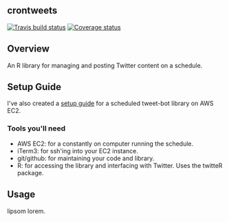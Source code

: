 ## crontweets
[![Travis build status](https://travis-ci.org/bestdan/crontweets.svg?branch=master)](https://travis-ci.org/bestdan/crontweets)
[![Coverage status](https://codecov.io/gh/bestdan/crontweets/branch/master/graph/badge.svg)](https://codecov.io/github/bestdan/crontweets?branch=master)

## Overview
An R library for managing and posting Twitter content on a schedule.  

## Setup Guide
I've also created a [setup guide](Setup.md) for a scheduled tweet-bot library on AWS EC2.

### Tools you'll need

- AWS EC2: for a constantly on computer running the schedule.  
- iTerm3: for ssh'ing into your EC2 instance.  
- git/github: for maintaining your code and library.  
- R: for accessing the library and interfacing with Twitter. Uses the twitteR package.  


## Usage
lipsom lorem. 
